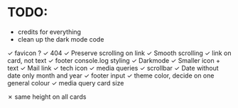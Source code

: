 # TODO:

- credits for everything
- clean up the dark mode code

✓ favicon ?
✓ 404
✓ Preserve scrolling on link
✓ Smooth scrolling
✓ link on card, not text
✓ footer console.log styling
✓ Darkmode
✓ Smaller icon + text
✓ Mail link
✓ tech icon
✓ media queries
✓ scrollbar
✓ Date without date only month and year
✓ footer input
✓ theme color, decide on one general colour
✓ media query card size

✗ same height on all cards
